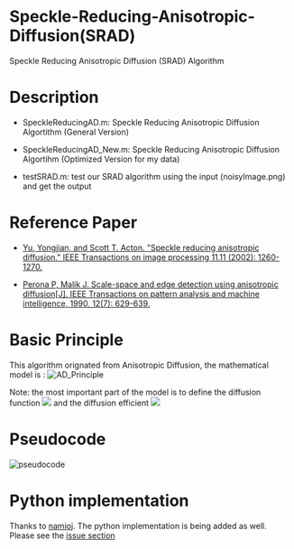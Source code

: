 # Speckle-Reducing-Anisotropic-Diffusion(SRAD)
Speckle Reducing Anisotropic Diffusion (SRAD) Algorithm 

# Description
- SpeckleReducingAD.m: Speckle Reducing Anisotropic Diffusion Algortithm (General Version)

- SpeckleReducingAD_New.m: Speckle Reducing Anisotropic Diffusion Algortihm (Optimized Version for my data)

- testSRAD.m: test our SRAD algorithm using the input (noisyImage.png) and get the output

# Reference Paper
- [Yu, Yongjian, and Scott T. Acton. "Speckle reducing anisotropic diffusion." IEEE Transactions on image processing 11.11 (2002): 1260-1270.](https://ieeexplore.ieee.org/document/1097762)

- [Perona P, Malik J. Scale-space and edge detection using anisotropic diffusion[J]. IEEE Transactions on pattern analysis and machine intelligence, 1990, 12(7): 629-639.](https://ieeexplore.ieee.org/document/56205)

# Basic Principle
This algorithm orignated from Anisotropic Diffusion, the mathematical model is :
![AD_Principle](https://github.com/Xingorno/Figures/blob/master/Image_Folder/AD_Principle.png?raw=true)

Note: the most important part of the model is to define the diffusion function 
<img src="http://latex.codecogs.com/svg.latex? c(*)" border="0"/> and the diffusion efficient 
<img src="http://latex.codecogs.com/svg.latex? q" border="0"/>

# Pseudocode
![pseudocode](https://github.com/Xingorno/Figures/blob/master/Image_Folder/pseudocode.png?raw=true)

# Python implementation
Thanks to [namioj](https://github.com/namioj). The python implementation is being added as well. Please see the [issue section](https://github.com/Xingorno/Speckle-Reducing-Anisotropic-Diffusion-SRAD/issues/1#issuecomment-1023787900)
